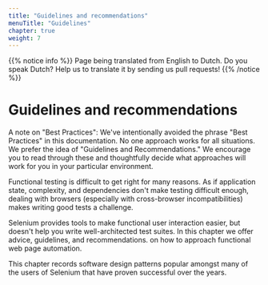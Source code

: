 ```yaml
---
title: "Guidelines and recommendations"
menuTitle: "Guidelines"
chapter: true
weight: 7
---
```


{{% notice info %}}
<i class="fas fa-language"></i> Page being translated from 
English to Dutch. Do you speak Dutch? Help us to translate
it by sending us pull requests!
{{% /notice %}}

# Guidelines and recommendations

A note on "Best Practices": We've intentionally avoided the phrase "Best
Practices" in this documentation. No one approach works for all situations.
We prefer the idea of "Guidelines and Recommendations." We encourage
you to read through these and thoughtfully decide what approaches
will work for you in your particular environment.

Functional testing is difficult to get right for many reasons.
As if application state, complexity, and dependencies don't make testing difficult enough,
dealing with browsers (especially with cross-browser incompatibilities)
makes writing good tests a challenge.

Selenium provides tools to make functional user interaction easier,
but doesn't help you write well-architected test suites.
In this chapter we offer advice, guidelines, and recommendations.
on how to approach functional web page automation.

This chapter records software design patterns popular
amongst many of the users of Selenium
that have proven successful over the years.